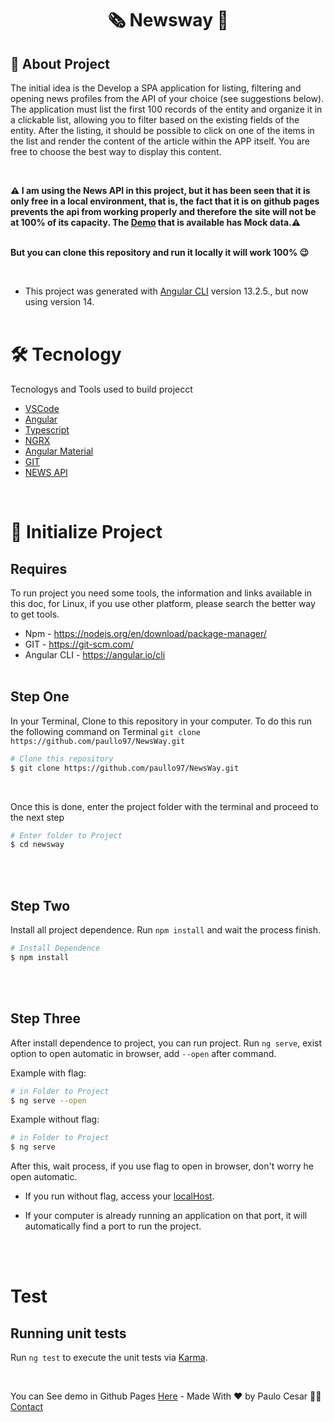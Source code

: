 <h1 align="center">🗞️ Newsway 📰</h1>

<h2>📰 About Project</h2>

The initial idea is the Develop a SPA application for listing, filtering and opening news profiles from the API of your choice (see suggestions below). The application must list the first 100 records of the entity and organize it in a clickable list, allowing you to filter based on the existing fields of the entity. After the listing, it should be possible to click on one of the items in the list and render the content of the article within the APP itself. You are free to choose the best way to display this content.


<br>

<b>⚠️ I am using the News API in this project, but it has been seen that it is only free in a local environment, that is, the fact that it is on github pages prevents the api from working properly and therefore the site will not be at 100% of its capacity. The [Demo](https://paullo97.github.io/NewsWay/) that is available has Mock data.⚠️
<br><br>

But you can clone this repository and run it locally it will work 100% 😉</b>

<br>

* This project was generated with [Angular CLI](https://github.com/angular/angular-cli) version 13.2.5., but now using version 14.
<br><br>

# 🛠️ Tecnology

Tecnologys and Tools used to build projecct

* [VSCode](https://code.visualstudio.com/)
* [Angular](https://angular.io/)
* [Typescript](https://www.typescriptlang.org/)
* [NGRX](https://ngrx.io/)
* [Angular Material](https://material.angular.io/)
* [GIT](https://git-scm.com/)
* [NEWS API](https://newsapi.org/)

<br>

# 🚀 Initialize Project

## Requires

To run project you need some tools, the information and links available in this doc, for Linux, if you use other platform, please search the better way to get tools.

* Npm - <https://nodejs.org/en/download/package-manager/>
* GIT - <https://git-scm.com/>
* Angular CLI - <https://angular.io/cli>
<br><br>

## Step One

In your Terminal, Clone to this repository in your computer. To do this run the following command on Terminal `git clone https://github.com/paullo97/NewsWay.git`

```bash
# Clone this repository
$ git clone https://github.com/paullo97/NewsWay.git
```

<br>

Once this is done, enter the project folder with the terminal and proceed to the next step

```bash
# Enter folder to Project
$ cd newsway
```

<br><br>

## Step Two

Install all project dependence. Run `npm install` and wait the process finish.

```bash
# Install Dependence
$ npm install
```

<br><br>

## Step Three

After install dependence to project, you can run project. Run `ng serve`, exist option to open automatic in browser, add `--open` after command.

Example with flag:

```bash
# in Folder to Project
$ ng serve --open
```

Example without flag:

```bash
# in Folder to Project
$ ng serve
```

After this, wait process, if you use flag to open in browser, don't worry he open automatic.

* If you run without flag, access your [localHost](https://localhost:4200).

* If your computer is already running an application on that port, it will automatically find a port to run the project.

<br><br>

# Test

## Running unit tests

Run `ng test` to execute the unit tests via [Karma](https://karma-runner.github.io).

<br>

You can See demo in Github Pages [Here](https://paullo97.github.io/NewsWay/) - Made With ❤️ by Paulo Cesar 👋🏽 [Contact](https://www.linkedin.com/in/paulo-cesar-537396139/)
